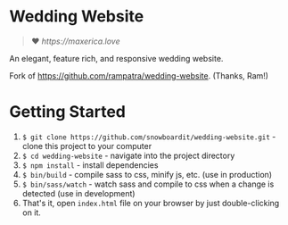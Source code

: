 # Wedding Website

> ❤️ _https://maxerica.love_

An elegant, feature rich, and responsive wedding website.

Fork of https://github.com/rampatra/wedding-website. (Thanks, Ram!)

# Getting Started

1. `$ git clone https://github.com/snowboardit/wedding-website.git` - clone this project to your computer
2. `$ cd wedding-website` - navigate into the project directory
3. `$ npm install` - install dependencies
4. `$ bin/build` - compile sass to css, minify js, etc. (use in production)
5. `$ bin/sass/watch` - watch sass and compile to css when a change is detected (use in development)
6. That's it, open `index.html` file on your browser by just double-clicking on it.
